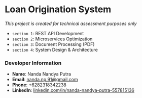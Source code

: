 # Loan Origination System
*This project is created for technical assessment purposes only*


- `section 1`: REST API Development
- `section 2`: Microservices Optimization 
- `section 3`: Document Processing (PDF) 
- `section 4`: System Design & Architecture

### Developer Information
- **Name**: Nanda Nandya Putra  
- **Email**: nanda.np.91@gmail.com  
- **Phone**: +6282318342238  
- **LinkedIn**: [linkedin.com/in/nanda-nandya-putra-557815136](www.linkedin.com/in/nanda-nandya-putra-557815136)  

